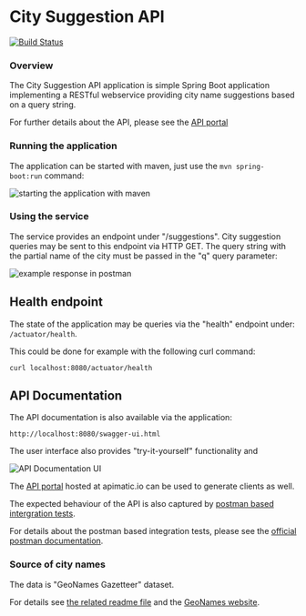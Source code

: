 # City Suggestion API

[![Build Status](https://travis-ci.org/BujakiAttila/CitySuggestionAPI.svg?branch=master)](https://travis-ci.org/BujakiAttila/CitySuggestionAPI)

### Overview
The City Suggestion API application is simple Spring Boot application implementing a RESTful webservice providing city name suggestions based on a query string.

For further details about the API, please see the [API portal](https://www.apimatic.io/apidocs/citysuggestionapi)

### Running the application
The application can be started with maven, just use the `mvn spring-boot:run` command:

![starting the application with maven](https://github.com/BujakiAttila/CitySuggestionAPI/blob/master/doc/starting.gif?raw=true)

### Using the service

The service provides an endpoint under "/suggestions". City suggestion queries may be sent to this endpoint via HTTP GET. The query string with the partial name of the city must be passed in the "q" query parameter:

![example response in postman](https://github.com/BujakiAttila/CitySuggestionAPI/blob/master/doc/suggestions.gif?raw=true)

## Health endpoint 

The state of the application may be queries via the "health" endpoint under: `/actuator/health`.

This could be done for example with the following curl command:

`curl localhost:8080/actuator/health`

## API Documentation

The API documentation is also available via the application:

`http://localhost:8080/swagger-ui.html`

The user interface also provides "try-it-yourself" functionality and 

![API Documentation UI](https://github.com/BujakiAttila/CitySuggestionAPI/blob/master/doc/ApiDocumentation.gif?raw=true)

The [API portal](https://www.apimatic.io/apidocs/citysuggestionapi) hosted at apimatic.io can be used to generate clients as well.

The expected behaviour of the API is also captured by [postman based intergration tests](https://github.com/BujakiAttila/CitySuggestionAPI/blob/master/doc/CitySuggestionAPI.postman_collection.json).

For details about the postman based integration tests, please see the [official postman documentation](https://learning.getpostman.com/docs/postman/scripts/test_scripts/).

### Source of city names
The data is "GeoNames Gazetteer" dataset.

For details see [the related readme file](http://download.geonames.org/export/dump/readme.txt) and the [GeoNames website](https://www.geonames.org/).
